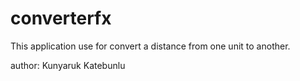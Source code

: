 # converterfx

This application use for convert a distance from one unit to another.

author: Kunyaruk Katebunlu